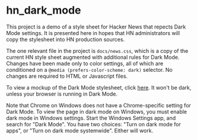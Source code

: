 # hn_dark_mode
This project is a demo of a style sheet for Hacker News that repects Dark Mode settings. It is presented here in hopes that HN administrators will copy the stylesheet into HN production sources.

The one relevant file in the project is `docs/news.css`, which is a copy of the current HN style sheet augmented with additional rules for Dark Mode. 
Changes have been made only to color settings, all of which are conditioned on a `@media (prefers-color-scheme: dark)` selector. No changes are required
to HTML or Javascript files.

To view a mockup of the Dark Mode stylesheet, click [here](https://rerdavies.github.io/hn_dark_mode). It won't be dark, unless your browser is running in Dark Mode.

Note that Chrome on Windows does not have a Chrome-specific setting for Dark Mode. To view the page in dark mode on Windows, you must enable dark mode in Windows settings. Start the Windows Settings app, and search for "Dark Mode". You have two choices: "Turn on dark mode for apps", or "Turn on dark mode systemwide". Either will work. 
